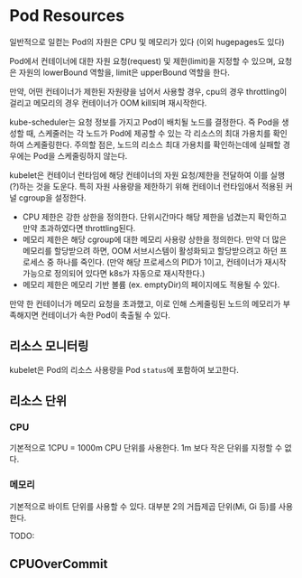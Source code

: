 # Pod Resources

일반적으로 일컫는 Pod의 자원은 CPU 및 메모리가 있다 (이외 hugepages도 있다)

Pod에서 컨테이너에 대한 자원 요청(request) 및 제한(limit)을 지정할 수 있으며, 요청은 자원의 lowerBound 역할을, limit은 upperBound 역할을 한다. 

만약, 어떤 컨테이너가 제한된 자원량을 넘어서 사용할 경우, cpu의 경우 throttling이 걸리고 메모리의 경우 컨테이너가 OOM kill되며 재시작한다.

kube-scheduler는 요청 정보를 가지고 Pod이 배치될 노드를 결정한다. 즉 Pod을 생성할 때, 스케줄러는 각 노드가 Pod에 제공할 수 있는 각 리소스의 최대 가용치를 확인하여 스케줄링한다. 주의할 점은, 노드의 리소스 최대 가용치를 확인하는데에 실패할 경우에는 Pod을 스케줄링하지 않는다.

kubelet은 컨테이너 런타임에 해당 컨테이너의 자원 요청/제한을 전달하여 이를 실행(?)하는 것을 도운다. 특히 자원 사용량을 제한하기 위해 컨테이너 런타임애서 적용된 커널 cgroup을 설정한다.
- CPU 제한은 강한 상한을 정의한다. 단위시간마다 해당 제한을 넘겼는지 확인하고 만약 초과하였다면 throttling된다.
- 메모리 제한은 해당 cgroup에 대한 메모리 사용량 상한을 정의한다. 만약 더 많은 메모리를 할당받으려 하면, OOM 서브시스템이 활성화되고 할당받으려고 하던 프로세스 중 하나를 죽인다. (만약 해당 프로세스의 PID가 1이고, 컨테이너가 재시작 가능으로 정의되어 있다면 k8s가 자동으로 재시작한다.)
- 메모리 제한은 메모리 기반 볼륨 (ex. emptyDir)의 페이지에도 적용될 수 있다.

만약 한 컨테이너가 메모리 요청을 초과했고, 이로 인해 스케줄링된 노드의 메모리가 부족해지면 컨테이너가 속한 Pod이 축출될 수 있다.

## 리소스 모니터링
kubelet은 Pod의 리소스 사용량을 Pod `status`에 포함하여 보고한다.

## 리소스 단위
### CPU
기본적으로 1CPU = 1000m CPU 단위를 사용한다. 1m 보다 작은 단위를 지정할 수 없다.
### 메모리
기본적으로 바이트 단위를 사용할 수 있다. 대부분 2의 거듭제곱 단위(Mi, Gi 등)를 사용한다.




TODO:
## CPUOverCommit
